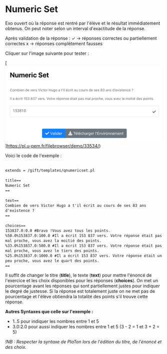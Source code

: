 # Numeric Set

Exo ouvert où la réponse est rentré par l'élève et le résultat immédiatement obtenus. On peut noter selon un interval 
d'exactitude de la réponse. 

Après validation de la réponse : 
✓ -> réponses correctes ou partiellement correctes
x -> réponses complètement fausses 

Cliquer sur l'image suivante pour tester : 

[![image](Numeric_set.png)]https://pl.u-pem.fr/filebrowser/demo/33534/)

Voici le code de l'exemple : 

```{r}

extends = /gift/templates/qnumericset.pl

title==
Numeric Set
==

text==
Combien de vers Victor Hugo a t'il écrit au cours de ses 83 ans d'existence ?
==

choices==
153837.0:0.0 #Bravo !Vous avez tous les points.
%50.0%153837.0:100.0 #Il a écrit 153 837 vers. Votre réponse était pas mal proche, vous avez la moitié des points.
%33.0%153837.0:500.0 #Il a écrit 153 837 vers. Votre réponse était pas mal proche, vous avez le tiers des points.
%25.0%153837.0:1000.0 #Il a écrit 153 837 vers. Votre réponse était un peu proche, vous avez le quart des points.
== 

```

Il suffit de changer le titre (**title**), le texte (**text**) pour mettre l'énoncé de l'exercice et les choix disponibles pour les réponses (**choices**).
On met un pourcentage avant les réponses qui sont partiellement justes pour indiquer le degré de justesse. Si la réponse est totalement juste on ne met pas
de pourcentage et l'élève obtiendra la totalité des points s'il trouve cette réponse. 

**Autres Syntaxes que celle sur l'exemple :**

- 1..5 pour indiquer les nombres entre 1 et 5
- 3.0:2.0 pour aussi indiquer les nombres entre 1 et 5 (3 - 2 = 1 et 3 + 2 = 5)

*!NB : Respecter la syntaxe de PlaTon lors de l'édition du titre, de l'énoncé et des choix.*
